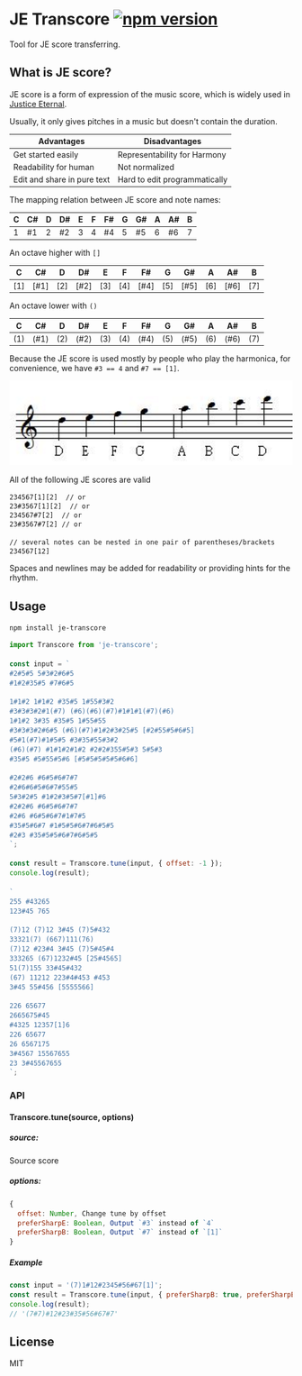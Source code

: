 # JE Transcore [![npm version](https://badge.fury.io/js/je-transcore.svg)](https://badge.fury.io/js/je-transcore)

Tool for JE score transferring.


## What is JE score?

JE score is a form of expression of the music score, which is widely used in [Justice Eternal](https://tieba.baidu.com/f?ie=utf-8&kw=justice_eternal).

Usually, it only gives pitches in a music but doesn't contain the duration.

|Advantages|Disadvantages|
|---|---|
|Get started easily|Representability for Harmony|
|Readability for human|Not normalized|
|Edit and share in pure text|Hard to edit programmatically|

The mapping relation between JE score and note names:

|C |C# |D |D# |E |F |F# |G |G# |A |A# |B |
|---|---|---|---|---|---|---|---|---|---|---|---|
|1 |#1 |2 |#2 |3 |4 |#4 |5 |#5 |6 |#6 |7 |

An octave higher with `[]`

|C |C# |D |D# |E |F |F# |G |G# |A |A# |B |
|-----|---|---|---|---|---|---|---|---|---|---|---|
|[1] |[#1] |[2] |[#2] |[3] |[4] |[#4] |[5] |[#5] |[6] |[#6] |[7] |

An octave lower with `()`

|C |C# |D |D# |E |F |F# |G |G# |A |A# |B |
|-----|---|---|---|---|---|---|---|---|---|---|---|
|(1) |(#1) |(2) |(#2) |(3) |(4) |(#4) |(5) |(#5) |(6) |(#6) |(7) |


Because the JE score is used mostly by people who play the harmonica, for convenience, we have `#3 == 4` and `#7 == [1]`.


![staff](./docs/images/staff.png)

All of the following JE scores are valid

```
234567[1][2]  // or
23#3567[1][2]  // or
234567#7[2]  // or
23#3567#7[2] // or

// several notes can be nested in one pair of parentheses/brackets
234567[12]
```

Spaces and newlines may be added for readability or providing hints for the rhythm.

## Usage

```
npm install je-transcore
```

```js
import Transcore from 'je-transcore';

const input = `
#2#5#5 5#3#2#6#5
#1#2#35#5 #7#6#5

1#1#2 1#1#2 #35#5 1#55#3#2
#3#3#3#2#1(#7) (#6)(#6)(#7)#1#1#1(#7)(#6)
1#1#2 3#35 #35#5 1#55#55
#3#3#3#2#6#5 (#6)(#7)#1#2#3#25#5 [#2#55#5#6#5]
#5#1(#7)#1#5#5 #3#35#55#3#2
(#6)(#7) #1#1#2#1#2 #2#2#355#5#3 5#5#3
#35#5 #5#55#5#6 [#5#5#5#5#5#6#6]

#2#2#6 #6#5#6#7#7
#2#6#6#5#6#7#55#5
5#3#2#5 #1#2#3#5#7[#1]#6
#2#2#6 #6#5#6#7#7
#2#6 #6#5#6#7#1#7#5
#35#5#6#7 #1#5#5#6#7#6#5#5
#2#3 #35#5#5#6#7#6#5#5
`;

const result = Transcore.tune(input, { offset: -1 });
console.log(result);

`
255 #43265
123#45 765

(7)12 (7)12 3#45 (7)5#432
33321(7) (667)111(76)
(7)12 #23#4 3#45 (7)5#45#4
333265 (67)1232#45 [25#4565]
51(7)155 33#45#432
(67) 11212 223#4#453 #453
3#45 55#456 [5555566]

226 65677
2665675#45
#4325 12357[1]6
226 65677
26 6567175
3#4567 15567655
23 3#45567655
`;
```

### API

#### Transcore.tune(source, options)
##### source:
Source score

##### options:

```js
{
  offset: Number, Change tune by offset
  preferSharpE: Boolean, Output `#3` instead of `4`
  preferSharpB: Boolean, Output `#7` instead of `[1]`
}
```

##### Example
```js
const input = '(7)1#12#2345#56#67[1]';
const result = Transcore.tune(input, { preferSharpB: true, preferSharpE: true });
console.log(result);
// '(7#7)#12#23#35#56#67#7'
```

## License

MIT
